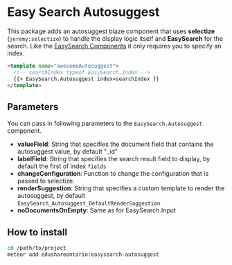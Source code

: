 Easy Search Autosuggest
=====================

This package adds an autosuggest blaze component that uses __selectize__ (`jeremy:selectize`) to handle the display logic itself and
__EasySearch__ for the search. Like the [EasySearch Components](#putInLink) it only requires you to specify an index.

```html
<template name="awesomeAutosuggest">
  <!-- searchIndex typeof EasySearch.Index -->
  {{> EasySearch.Autosuggest index=searchIndex }}
</template>
```

## Parameters

You can pass in following parameters to the `EasySearch.Autosuggest` component.
* __valueField__: String that specifies the document field that contains the autosuggest value, by default "_id"
* __labelField__: String that specifies the search result field to display, by default the first of index `fields`
* __changeConfiguration__: Function to change the configuration that is passed to selectize.
* __renderSuggestion__: String that specifies a custom template to render the autosuggest, by default `EasySearch_Autosuggest_DefaultRenderSuggestion`
* __noDocumentsOnEmpty__: Same as for EasySearch.Input

## How to install

```sh
cd /path/to/project
meteor add edushareontario:easysearch-autosuggest
```
